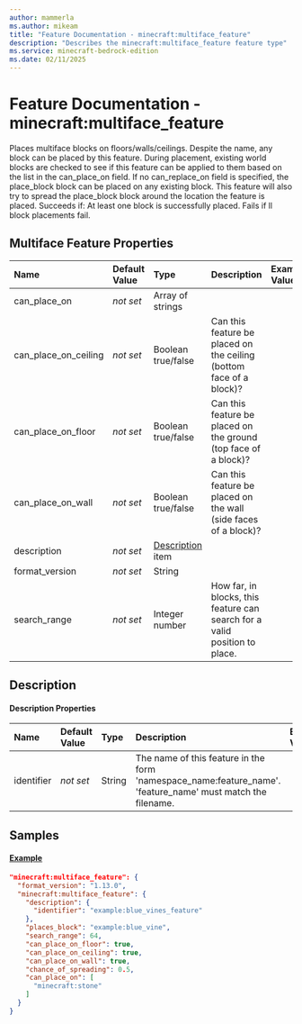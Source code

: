 ```yaml
---
author: mammerla
ms.author: mikeam
title: "Feature Documentation - minecraft:multiface_feature"
description: "Describes the minecraft:multiface_feature feature type"
ms.service: minecraft-bedrock-edition
ms.date: 02/11/2025 
---
```


# Feature Documentation - minecraft:multiface_feature

Places multiface blocks on floors/walls/ceilings. Despite the name, any block can be placed by this feature. During placement, existing world blocks are checked to see if this feature can be applied to them based on the list in the can_place_on field. If no can_replace_on field is specified, the place_block block can be placed on any existing block. This feature will also try to spread the place_block block around the location the feature is placed. Succeeds if: At least one block is successfully placed. Fails if ll block placements fail.


## Multiface Feature Properties

|Name       |Default Value |Type |Description |Example Values |
|:----------|:-------------|:----|:-----------|:------------- |
| can_place_on | *not set* | Array of strings |  |  | 
| can_place_on_ceiling | *not set* | Boolean true/false | Can this feature be placed on the ceiling (bottom face of a block)? |  | 
| can_place_on_floor | *not set* | Boolean true/false | Can this feature be placed on the ground (top face of a block)? |  | 
| can_place_on_wall | *not set* | Boolean true/false | Can this feature be placed on the wall (side faces of a block)? |  | 
| description | *not set* | [Description](#description) item |  |  | 
| format_version | *not set* | String |  |  | 
| search_range | *not set* | Integer number | How far, in blocks, this feature can search for a valid position to place. |  | 

## Description

#### Description Properties

|Name       |Default Value |Type |Description |Example Values |
|:----------|:-------------|:----|:-----------|:------------- |
| identifier | *not set* | String | The name of this feature in the form 'namespace_name:feature_name'. 'feature_name' must match the filename. |  | 

## Samples

#### [Example](example)


```json
"minecraft:multiface_feature": {
  "format_version": "1.13.0",
  "minecraft:multiface_feature": {
    "description": {
      "identifier": "example:blue_vines_feature"
    },
    "places_block": "example:blue_vine",
    "search_range": 64,
    "can_place_on_floor": true,
    "can_place_on_ceiling": true,
    "can_place_on_wall": true,
    "chance_of_spreading": 0.5,
    "can_place_on": [
      "minecraft:stone"
    ]
  }
}
```
